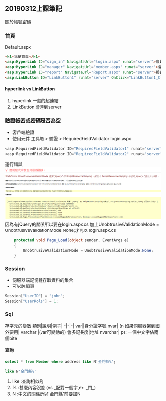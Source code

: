 
## 20190312上課筆記
關於帳號密碼
### 首頁
Default.aspx
```html
<h1>我是首頁</h1>
<asp:HyperLink ID="sign_in" NavigateUrl="login.aspx" runat="server">會員登入</asp:HyperLink><br>
<asp:HyperLink ID="manager" NavigateUrl="member.aspx" runat="server">會員管理</asp:HyperLink><br>
<asp:HyperLink ID="report" NavigateUrl="Report.aspx" runat="server">報表查詢</asp:HyperLink><br>
<asp:LinkButton ID="LinkButton1" runat="server" OnClick="LinkButton1_Click">會員登出</asp:LinkButton>
```

#### hyperlink vs LinkButton
1. hyperlink  一般的超連結
2. LinkButton 會連到server


### 驗證帳密或密碼是否為空
* 客戶端驗證
* 使用元件
工具箱 > 驗證 > RequiredFieldValidator
login.aspx
```csharp
<asp:RequiredFieldValidator ID="RequiredFieldValidator1" runat="server" ControlToValidate="acc" ErrorMessage="帳號不可為空白" ForeColor="Red" Display="Dynamic" ></asp:RequiredFieldValidator>
<asp:RequiredFieldValidator ID="RequiredFieldValidator2" runat="server" ControlToValidate="pwd" ErrorMessage="密碼不可為空白" ForeColor="Red" Display="Dynamic" ></asp:RequiredFieldValidator>
```
運行錯誤
![alt 文字](image/20190312checkMistake.PNG )
因為有jQuery的關係所以要在login.aspx.cs 加上UnobtrusiveValidationMode = UnobtrusiveValidationMode.None;才可以
login.aspx.cs 
```csharp
    protected void Page_Load(object sender, EventArgs e)
    {
        UnobtrusiveValidationMode = UnobtrusiveValidationMode.None;
    }
```

### Session
* 伺服器端記憶體存取資料的集合
* 可以跨網頁
```csharp
Session["UserID"] = "john";
Session["UserRole"] = 1;
```

### Sql
存字元的變數
類別|說明|例子|
-|-|-|
var||身分證字號
nvar| (n)如果伺服器架到國外要用|
varchar |(var可變動的) 會多記長度|地址
nvarchar|
ps: 一個中文字佔兩個bite

#### 查詢
```sql
select * from Member where address like N'金門縣%';
```
```sql
like N'金門縣%'
```
1. like :查詢相似的 
2. % :甚麼內容沒差   (vs _配對一個字,ex: \_門\_)
3. N :中文的關係所以'金門縣'前要加N


  